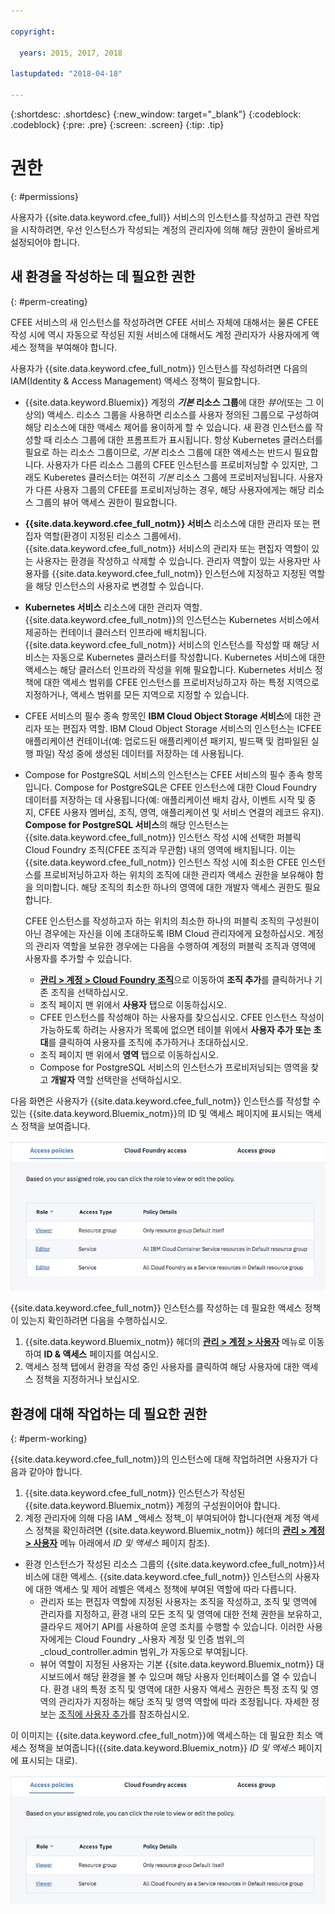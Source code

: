 ```yaml
---

copyright:

  years: 2015, 2017, 2018

lastupdated: "2018-04-18"

---
```


{:shortdesc: .shortdesc}
{:new_window: target="_blank"}
{:codeblock: .codeblock}
{:pre: .pre}
{:screen: .screen}
{:tip: .tip}

# 권한
{: #permissions}

사용자가 {{site.data.keyword.cfee_full}} 서비스의 인스턴스를 작성하고 관련 작업을 시작하려면, 우선 인스턴스가 작성되는 계정의 관리자에 의해 해당 권한이 올바르게 설정되어야 합니다.  

## 새 환경을 작성하는 데 필요한 권한
{: #perm-creating}

CFEE 서비스의 새 인스턴스를 작성하려면 CFEE 서비스 자체에 대해서는 물론 CFEE 작성 시에 역시 자동으로 작성된 지원 서비스에 대해서도 계정 관리자가 사용자에게 액세스 정책을 부여해야 합니다. 

사용자가 {{site.data.keyword.cfee_full_notm}} 인스턴스를 작성하려면 다음의 IAM(Identity & Access Management) 액세스 정책이 필요합니다. 

* {{site.data.keyword.Bluemix}} 계정의 **_기본_** **리소스 그룹**에 대한 _뷰어_(또는 그 이상의) 액세스. 리소스 그룹을 사용하면 리소스를 사용자 정의된 그룹으로 구성하여 해당 리소스에 대한 액세스 제어를 용이하게 할 수 있습니다. 새 환경 인스턴스를 작성할 때 리소스 그룹에 대한 프롬프트가 표시됩니다. 항상 Kubernetes 클러스터를 필요로 하는 리소스 그룹이므로, _기본_ 리소스 그룹에 대한 액세스는 반드시 필요합니다. 사용자가 다른 리소스 그룹의 CFEE 인스턴스를 프로비저닝할 수 있지만, 그래도 Kuberetes 클러스터는 여전히 _기본_ 리소스 그룹에 프로비저닝됩니다. 사용자가 다른 사용자 그룹의 CFEE를 프로비저닝하는 경우, 해당 사용자에게는 해당 리소스 그룹의 뷰어 액세스 권한이 필요합니다. 

* **{{site.data.keyword.cfee_full_notm}} 서비스** 리소스에 대한 관리자 또는 편집자 역할(환경이 지정된 리소스 그룹에서). {{site.data.keyword.cfee_full_notm}} 서비스의 관리자 또는 편집자 역할이 있는 사용자는 환경을 작성하고 삭제할 수 있습니다. 관리자 역할이 있는 사용자만 사용자를 {{site.data.keyword.cfee_full_notm}} 인스턴스에 지정하고 지정된 역할을 해당 인스턴스의 사용자로 변경할 수 있습니다.
   
* **Kubernetes 서비스** 리소스에 대한 관리자 역할. {{site.data.keyword.cfee_full_notm}}의 인스턴스는 Kubernetes 서비스에서 제공하는 컨테이너 클러스터 인프라에 배치됩니다. {{site.data.keyword.cfee_full_notm}} 서비스의 인스턴스를 작성할 때 해당 서비스는 자동으로 Kubernetes 클러스터를 작성합니다. Kubernetes 서비스에 대한 액세스는 해당 클러스터 인프라의 작성을 위해 필요합니다. Kubernetes 서비스 정책에 대한 액세스 범위를 CFEE 인스턴스를 프로비저닝하고자 하는 특정 지역으로 지정하거나, 액세스 범위를 모든 지역으로 지정할 수 있습니다. 

* CFEE 서비스의 필수 종속 항목인 **IBM Cloud Object Storage 서비스**에 대한 관리자 또는 편집자 역할. IBM Cloud Object Storage 서비스의 인스턴스는 ICFEE 애플리케이션 컨테이너(예: 업로드된 애플리케이션 패키지, 빌드팩 및 컴파일된 실행 파일) 작성 중에 생성된 데이터를 저장하는 데 사용됩니다.

* Compose for PostgreSQL 서비스의 인스턴스는 CFEE 서비스의 필수 종속 항목입니다. Compose for PostgreSQL은 CFEE 인스턴스에 대한 Cloud Foundry 데이터를 저장하는 데 사용됩니다(예: 애플리케이션 배치 감사, 이벤트 시작 및 중지, CFEE 사용자 멤버십, 조직, 영역, 애플리케이션 및 서비스 연결의 레코드 유지).  **Compose for PostgreSQL 서비스**의 해당 인스턴스는 {{site.data.keyword.cfee_full_notm}} 인스턴스 작성 시에 선택한 퍼블릭 Cloud Foundry 조직(CFEE 조직과 무관함) 내의 영역에 배치됩니다. 이는 {{site.data.keyword.cfee_full_notm}} 인스턴스 작성 시에 최소한 CFEE 인스턴스를 프로비저닝하고자 하는 위치의 조직에 대한 관리자 액세스 권한을 보유해야 함을 의미합니다. 해당 조직의 최소한 하나의 영역에 대한 개발자 액세스 권한도 필요합니다.  

  CFEE 인스턴스를 작성하고자 하는 위치의 최소한 하나의 퍼블릭 조직의 구성원이 아닌 경우에는 자신을 이에 초대하도록 IBM Cloud 관리자에게 요청하십시오. 계정의 관리자 역할을 보유한 경우에는 다음을 수행하여 계정의 퍼블릭 조직과 영역에 사용자를 추가할 수 있습니다. 

     * [**관리 > 계정 > Cloud Foundry 조직**](https://console.bluemix.net/account/organizations)으로 이동하여 **조직 추가**를 클릭하거나 기존 조직을 선택하십시오. 
     * 조직 페이지 맨 위에서 **사용자** 탭으로 이동하십시오. 
     * CFEE 인스턴스를 작성해야 하는 사용자를 찾으십시오. CFEE 인스턴스 작성이 가능하도록 하려는 사용자가 목록에 없으면 테이블 위에서 **사용자 추가 또는 초대**를 클릭하여 사용자를 조직에 추가하거나 초대하십시오. 
     * 조직 페이지 맨 위에서 **영역** 탭으로 이동하십시오. 
     * Compose for PostgreSQL 서비스의 인스턴스가 프로비저닝되는 영역을 찾고 **개발자** 역할 선택란을 선택하십시오. 

다음 화면은 사용자가 {{site.data.keyword.cfee_full_notm}} 인스턴스를 작성할 수 있는 {{site.data.keyword.Bluemix_notm}}의 ID 및 액세스 페이지에 표시되는 액세스 정책을 보여줍니다.

![액세스 정책](img/AccessPolicies_Creator.png)

{{site.data.keyword.cfee_full_notm}} 인스턴스를 작성하는 데 필요한 액세스 정책이 있는지 확인하려면 다음을 수행하십시오.
1. {{site.data.keyword.Bluemix_notm}} 헤더의 [**관리 > 계정 > 사용자**](https://console.bluemix.net/iam/#/users) 메뉴로 이동하여 **ID & 액세스** 페이지를 여십시오.
2. 액세스 정책 탭에서 환경을 작성 중인 사용자를 클릭하여 해당 사용자에 대한 액세스 정책을 지정하거나 보십시오. 

## 환경에 대해 작업하는 데 필요한 권한
{: #perm-working}

{{site.data.keyword.cfee_full_notm}}의 인스턴스에 대해 작업하려면 사용자가 다음과 같아야 합니다.
1. {{site.data.keyword.cfee_full_notm}} 인스턴스가 작성된 {{site.data.keyword.Bluemix_notm}} 계정의 구성원이어야 합니다.
2. 계정 관리자에 의해 다음 IAM _액세스 정책_이 부여되어야 합니다(현재 계정 액세스 정책을 확인하려면 {{site.data.keyword.Bluemix_notm}} 헤더의 [**관리 > 계정 > 사용자**](https://console.bluemix.net/iam/#/users) 메뉴 아래에서 _ID 및 액세스_ 페이지 참조). 

  - 환경 인스턴스가 작성된 리소스 그룹의 {{site.data.keyword.cfee_full_notm}}서비스에 대한 액세스. {{site.data.keyword.cfee_full_notm}} 인스턴스의 사용자에 대한 액세스 및 제어 레벨은 액세스 정책에 부여된 역할에 따라 다릅니다.
     - 관리자 또는 편집자 역할에 지정된 사용자는 조직을 작성하고, 조직 및 영역에 관리자를 지정하고, 환경 내의 모든 조직 및 영역에 대한 전체 권한을 보유하고, 클라우드 제어기 API를 사용하여 운영 조치를 수행할 수 있습니다. 이러한 사용자에게는 Cloud Foundry _사용자 계정 및 인증 범위_의 _cloud_controller.admin 범위_가 자동으로 부여됩니다.
     - 뷰어 역할이 지정된 사용자는 기본 {{site.data.keyword.Bluemix_notm}} 대시보드에서 해당 환경을 볼 수 있으며 해당 사용자 인터페이스를 열 수 있습니다. 환경 내의 특정 조직 및 영역에 대한 사용자 액세스 권한은 특정 조직 및 영역의 관리자가 지정하는 해당 조직 및 영역 역할에 따라 조정됩니다. 자세한 정보는 [조직에 사용자 추가](add-users.html)를 참조하십시오.

이 이미지는 {{site.data.keyword.cfee_full_notm}}에 액세스하는 데 필요한 최소 액세스 정책을 보여줍니다({{site.data.keyword.Bluemix_notm}} _ID 및 액세스_ 페이지에 표시되는 대로).

![액세스 정책](img/AccessPolicies_User.png)

